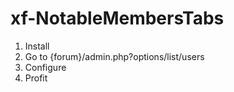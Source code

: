 # xf-NotableMembersTabs

1. Install
1. Go to {forum}/admin.php?options/list/users
1. Configure
1. Profit
